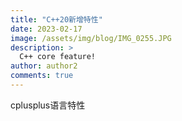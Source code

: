 ```yaml
---
title: "C++20新增特性"
date: 2023-02-17
image: /assets/img/blog/IMG_0255.JPG
description: >
  C++ core feature!
author: author2
comments: true
---
```


cplusplus语言特性